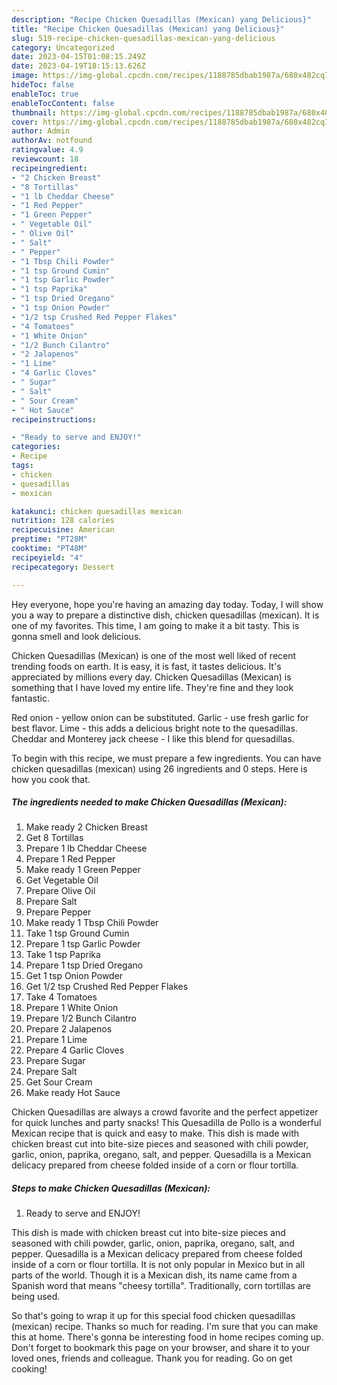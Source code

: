 ```yaml
---
description: "Recipe Chicken Quesadillas (Mexican) yang Delicious}"
title: "Recipe Chicken Quesadillas (Mexican) yang Delicious}"
slug: 519-recipe-chicken-quesadillas-mexican-yang-delicious
category: Uncategorized
date: 2023-04-15T01:08:15.249Z
date: 2023-04-19T18:15:13.626Z
image: https://img-global.cpcdn.com/recipes/1188785dbab1987a/680x482cq70/chicken-quesadillas-mexican-recipe-main-photo.jpg
hideToc: false
enableToc: true
enableTocContent: false
thumbnail: https://img-global.cpcdn.com/recipes/1188785dbab1987a/680x482cq70/chicken-quesadillas-mexican-recipe-main-photo.jpg
cover: https://img-global.cpcdn.com/recipes/1188785dbab1987a/680x482cq70/chicken-quesadillas-mexican-recipe-main-photo.jpg
author: Admin
authorAv: notfound
ratingvalue: 4.9
reviewcount: 18
recipeingredient:
- "2 Chicken Breast"
- "8 Tortillas"
- "1 lb Cheddar Cheese"
- "1 Red Pepper"
- "1 Green Pepper"
- " Vegetable Oil"
- " Olive Oil"
- " Salt"
- " Pepper"
- "1 Tbsp Chili Powder"
- "1 tsp Ground Cumin"
- "1 tsp Garlic Powder"
- "1 tsp Paprika"
- "1 tsp Dried Oregano"
- "1 tsp Onion Powder"
- "1/2 tsp Crushed Red Pepper Flakes"
- "4 Tomatoes"
- "1 White Onion"
- "1/2 Bunch Cilantro"
- "2 Jalapenos"
- "1 Lime"
- "4 Garlic Cloves"
- " Sugar"
- " Salt"
- " Sour Cream"
- " Hot Sauce"
recipeinstructions:

- "Ready to serve and ENJOY!"
categories:
- Recipe
tags:
- chicken
- quesadillas
- mexican

katakunci: chicken quesadillas mexican 
nutrition: 128 calories
recipecuisine: American
preptime: "PT28M"
cooktime: "PT48M"
recipeyield: "4"
recipecategory: Dessert

---
```



Hey everyone, hope you're having an amazing day today. Today, I will show you a way to prepare a distinctive dish, chicken quesadillas (mexican). It is one of my favorites. This time, I am going to make it a bit tasty. This is gonna smell and look delicious.

Chicken Quesadillas (Mexican) is one of the most well liked of recent trending foods on earth. It is easy, it is fast, it tastes delicious. It's appreciated by millions every day. Chicken Quesadillas (Mexican) is something that I have loved my entire life. They're fine and they look fantastic.

Red onion - yellow onion can be substituted. Garlic - use fresh garlic for best flavor. Lime - this adds a delicious bright note to the quesadillas. Cheddar and Monterey jack cheese - I like this blend for quesadillas.


To begin with this recipe, we must prepare a few ingredients. You can have chicken quesadillas (mexican) using 26 ingredients and 0 steps. Here is how you cook that.

<!--inarticleads1-->

##### The ingredients needed to make Chicken Quesadillas (Mexican):

1. Make ready 2 Chicken Breast
1. Get 8 Tortillas
1. Prepare 1 lb Cheddar Cheese
1. Prepare 1 Red Pepper
1. Make ready 1 Green Pepper
1. Get  Vegetable Oil
1. Prepare  Olive Oil
1. Prepare  Salt
1. Prepare  Pepper
1. Make ready 1 Tbsp Chili Powder
1. Take 1 tsp Ground Cumin
1. Prepare 1 tsp Garlic Powder
1. Take 1 tsp Paprika
1. Prepare 1 tsp Dried Oregano
1. Get 1 tsp Onion Powder
1. Get 1/2 tsp Crushed Red Pepper Flakes
1. Take 4 Tomatoes
1. Prepare 1 White Onion
1. Prepare 1/2 Bunch Cilantro
1. Prepare 2 Jalapenos
1. Prepare 1 Lime
1. Prepare 4 Garlic Cloves
1. Prepare  Sugar
1. Prepare  Salt
1. Get  Sour Cream
1. Make ready  Hot Sauce


Chicken Quesadillas are always a crowd favorite and the perfect appetizer for quick lunches and party snacks! This Quesadilla de Pollo is a wonderful Mexican recipe that is quick and easy to make. This dish is made with chicken breast cut into bite-size pieces and seasoned with chili powder, garlic, onion, paprika, oregano, salt, and pepper. Quesadilla is a Mexican delicacy prepared from cheese folded inside of a corn or flour tortilla. 

<!--inarticleads2-->

##### Steps to make Chicken Quesadillas (Mexican):


1. Ready to serve and ENJOY!

This dish is made with chicken breast cut into bite-size pieces and seasoned with chili powder, garlic, onion, paprika, oregano, salt, and pepper. Quesadilla is a Mexican delicacy prepared from cheese folded inside of a corn or flour tortilla. It is not only popular in Mexico but in all parts of the world. Though it is a Mexican dish, its name came from a Spanish word that means &#34;cheesy tortilla&#34;. Traditionally, corn tortillas are being used. 

So that's going to wrap it up for this special food chicken quesadillas (mexican) recipe. Thanks so much for reading. I'm sure that you can make this at home. There's gonna be interesting food in home recipes coming up. Don't forget to bookmark this page on your browser, and share it to your loved ones, friends and colleague. Thank you for reading. Go on get cooking!

